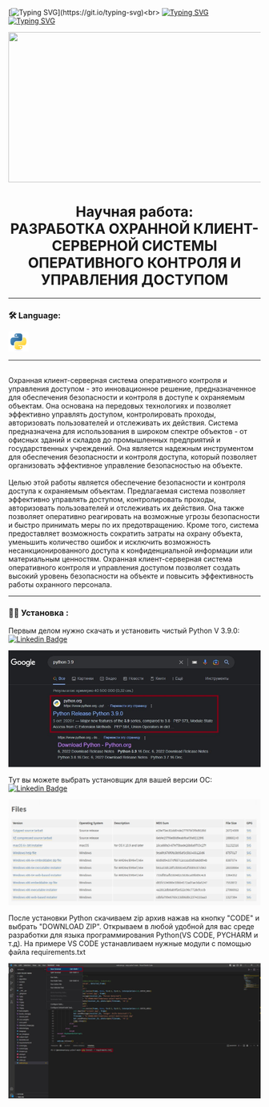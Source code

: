 [![Typing SVG](https://readme-typing-svg.herokuapp.com?color=%2336BCF7&lines=Computer+science+students:)](https://git.io/typing-svg)<br>
[![Typing SVG](https://readme-typing-svg.herokuapp.com?color=%2336BCF7&lines=Gorbachyov+Nikita+IS-402)](https://git.io/typing-svg)<br>
[![Typing SVG](https://readme-typing-svg.herokuapp.com?color=%2336BCF7&lines=Ibraev+Zhasulan+IS-402)](https://git.io/typing-svg)<br>
<div align="center">
  <img src="https://media.giphy.com/media/dWesBcTLavkZuG35MI/giphy.gif" width="600" height="300"/>
  <h1>
  Научная работа:<br>
    РАЗРАБОТКА ОХРАННОЙ КЛИЕНТ-СЕРВЕРНОЙ СИСТЕМЫ ОПЕРАТИВНОГО КОНТРОЛЯ И УПРАВЛЕНИЯ ДОСТУПОМ
</h1>
</div>

---

### :hammer_and_wrench: Language:
 <img src="https://github.com/devicons/devicon/blob/master/icons/python/python-original.svg" title="Python" alt="Python" width="40" height="40"/>&nbsp;

---

<p><br>Охранная клиент-серверная система оперативного контроля и управления доступом - это инновационное решение, предназначенное для обеспечения безопасности и контроля в доступе к охраняемым объектам. Она основана на передовых технологиях и позволяет эффективно управлять доступом, контролировать проходы, авторизовать пользователей и отслеживать их действия. Система предназначена для использования в широком спектре объектов - от офисных зданий и складов до промышленных предприятий и государственных учреждений. Она является надежным инструментом для обеспечения безопасности и контроля доступа, который позволяет организовать эффективное управление безопасностью на объекте.<br>
<br>Целью этой работы является обеспечение безопасности и контроля доступа к охраняемым объектам. Предлагаемая система позволяет эффективно управлять доступом, контролировать проходы, авторизовать пользователей и отслеживать их действия. Она также позволяет оперативно реагировать на возможные угрозы безопасности и быстро принимать меры по их предотвращению. Кроме того, система предоставляет возможность сократить затраты на охрану объекта, уменьшить количество ошибок и исключить возможность несанкционированного доступа к конфиденциальной информации или материальным ценностям. Охранная клиент-серверная система оперативного контроля и управления доступом позволяет создать высокий уровень безопасности на объекте и повысить эффективность работы охранного персонала.
</p>

---

### :woman_technologist: Установка :
<a>Первым делом нужно скачать и установить чистый Python V 3.9.0: [![Linkedin Badge](https://img.shields.io/badge/-Link%20in%20Python%20v3.9.0-red)](https://www.python.org/downloads/release/python-390/)</a><br>

![srcreenshot](screenshot1.jpg)<br>

Тут вы можете выбрать установщик для вашей версии ОС: [![Linkedin Badge](https://img.shields.io/badge/-Link%3A%20Как%20установить%20Python-red)](https://www.youtube.com/watch?v=Frr4sJWO1tU)<br>

![srcreenshot](screenshot2.jpg)<br>

После установки Python скачиваем zip архив нажав на кнопку "CODE" и выбрать "DOWNLOAD ZIP". Открываем в любой удобной для вас среде разработки для языка программирования Python(VS CODE, PYCHARM и т.д). На примере VS CODE устанавливаем нужные модули с помощью файла requirements.txt<br>

![srcreenshot](screenshot3.jpg)<br>
  
```

